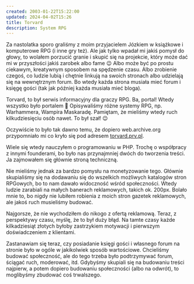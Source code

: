 ```yaml
---
created: 2003-01-22T15:22:00
updated: 2024-04-02T15:26
title: Torvard
description: System RPG
---
```

Za nastolatka sporo graliśmy z moim przyjacielem Józkiem w książkowe i komputerowe RPG (i inne gry też). Ale jak tylko wpadał mi jakiś pomysł do głowy, to wolałem porzucić granie i skupić się na projekcie, który może dać mi w przyszłości jakiś zarobek albo fame 😉 Albo może być po prostu ciekawym, kreatywnym sposobem na spędzenie czasu. Albo zrobienie czegoś, co ludzie lubią i chętnie linkują na swoich stronach albo udzielają się na wewnętrznym forum. Bo wtedy każda strona musiała mieć forum i księgę gości (tak jak później każda musiała mieć bloga).

Torvard, to był serwis informacyjny dla graczy RPG. Ba, portal! Wtedy wszystko było portalem 🙂 Opisywaliśmy różne systemy RPG, np. Warhammera, Wampira Maskaradę. Pamiętam, że mieliśmy wtedy ruch kilkudziesięciu osób nawet. To był szał! 😉

Oczywiście to było tak dawno temu, że dopiero web.archive.org przypomniało mi co kryło się pod adresem [torvard.prv.pl](https://web.archive.org/web/20030122092556/http://torvard.prv.pl/).

Wiele się wtedy nauczyłem o programowaniu w PHP. Trochę o współpracy z innymi founderami, bo było nas przynajmniej dwóch do tworzenia treści. Ja zajmowałem się głównie stroną techniczną.

Nie mieliśmy jednak za bardzo pomysłu na monetyzowanie tego. Głównie skupialiśmy się na dodawaniu się do wszelkich możliwych katalogów stron RPGowych, bo to nam dawało widoczność wśród społeczności. Wtedy ludzie zarabiali na małych banerach reklamowych, takich ok. 200px. Bolało mnie to, bo nigdy nie lubiłem robienia z moich stron gazetek reklamowych, ale jakoś ruch musieliśmy budować.

Najgorsze, że nie wychodziłem do nikogo z ofertą reklamową. Teraz, z perspektywy czasu, myślę, że to był duży błąd. Na tamte czasy każde kilkadziesiąt złotych byłoby zastrzykiem motywacji i pierwszym doświadczeniem z klientami.

Zastanawiam się teraz, czy posiadanie księgi gości i własnego forum na stronie było w ogóle w jakikolwiek sposób wartościowe. Chcieliśmy budować społeczność, ale do tego trzeba było podtrzymywać forum, ściągać ruch, moderować, itd. Gdybyśmy skupiali się na budowaniu treści najpierw, a potem dopiero budowaniu społeczności (albo na odwrót), to moglibyśmy zbudować coś trwalszego.